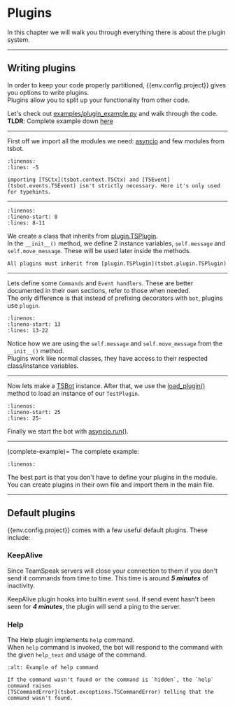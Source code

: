 # Plugins

In this chapter we will walk you through everything there is about the plugin system.

---

## Writing plugins

In order to keep your code properly partitioned, {{env.config.project}} gives you options to write plugins.  
Plugins allow you to split up your functionality from other code.

Let's check out [examples/plugin_example.py](https://github.com/0x4aK/TSBot/blob/master/examples/plugin_example.py) and walk through the code.  
**TLDR**: Complete example down [here](complete-example)

---

First off we import all the modules we need: [asyncio](asyncio) and few modules from tsbot.

```{literalinclude} ../../examples/plugin_example.py
:linenos:
:lines: -5
```

```{note}
importing [TSCtx](tsbot.context.TSCtx) and [TSEvent](tsbot.events.TSEvent) isn't strictly necessary. Here it's only used for typehints.
```

---

```{literalinclude} ../../examples/plugin_example.py
:linenos:
:lineno-start: 8
:lines: 8-11
```

We create a class that inherits from [plugin.TSPlugin](tsbot.plugin.TSPlugin).  
In the `__init__()` method, we define 2 instance variables, `self.message` and `self.move_message`. These will be used later inside the methods.

```{important}
All plugins must inherit from [plugin.TSPlugin](tsbot.plugin.TSPlugin)
```

---

Lets define some `Commands` and `Event handlers`. These are better documented in their own sections, refer to those when needed.  
The only difference is that instead of prefixing decorators with `bot`, plugins use `plugin`.

```{literalinclude} ../../examples/plugin_example.py
:linenos:
:lineno-start: 13
:lines: 13-22
```

Notice how we are using the `self.message` and `self.move_message` from the `__init__()` method.  
Plugins work like normal classes, they have access to their respected class/instance variables.

---

Now lets make a [TSBot](tsbot.bot.TSBot) instance. After that, we use the
[load_plugin()](<tsbot.bot.TSBot.load_plugin()>) method to load an instance of our `TestPlugin`.

```{literalinclude} ../../examples/plugin_example.py
:linenos:
:lineno-start: 25
:lines: 25-
```

Finally we start the bot with [asyncio.run()](asyncio.run).

---

(complete-example)=
The complete example:

```{literalinclude} ../../examples/plugin_example.py
:linenos:
```

The best part is that you don't have to define your plugins in the module. You can create plugins in their own file and import them in the main file.

---

## Default plugins

{{env.config.project}} comes with a few useful default plugins. These include:

### KeepAlive

Since TeamSpeak servers will close your connection to them if you don't send it commands from time to time.
This time is around **_5 minutes_** of inactivity.

KeepAlive plugin hooks into builtin event `send`. If send event hasn't been seen for **_4 minutes_**,
the plugin will send a ping to the server.

### Help

The Help plugin implements `help` command.  
When `help` command is invoked, the bot will respond to the command with the given `help_text` and usage of the command.

```{image} ../img/plugins/help_example.png
:alt: Example of help command
```

```{note}
If the command wasn't found or the command is `hidden`, the `help` command raises
[TSCommandError](tsbot.exceptions.TSCommandError) telling that the command wasn't found.
```
